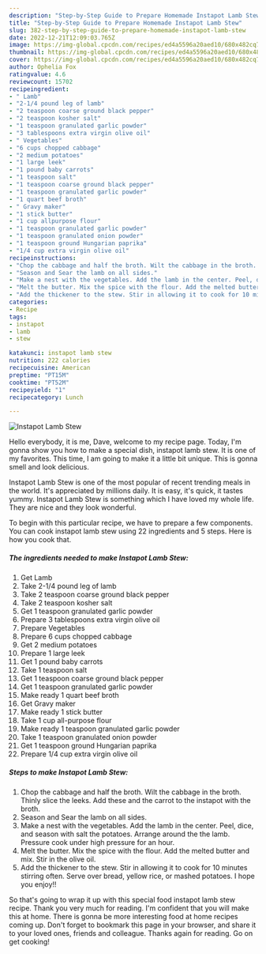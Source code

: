 ```yaml
---
description: "Step-by-Step Guide to Prepare Homemade Instapot Lamb Stew"
title: "Step-by-Step Guide to Prepare Homemade Instapot Lamb Stew"
slug: 382-step-by-step-guide-to-prepare-homemade-instapot-lamb-stew
date: 2022-12-21T12:09:03.765Z
image: https://img-global.cpcdn.com/recipes/ed4a5596a20aed10/680x482cq70/instapot-lamb-stew-recipe-main-photo.jpg
thumbnail: https://img-global.cpcdn.com/recipes/ed4a5596a20aed10/680x482cq70/instapot-lamb-stew-recipe-main-photo.jpg
cover: https://img-global.cpcdn.com/recipes/ed4a5596a20aed10/680x482cq70/instapot-lamb-stew-recipe-main-photo.jpg
author: Ophelia Fox
ratingvalue: 4.6
reviewcount: 15702
recipeingredient:
- " Lamb"
- "2-1/4 pound leg of lamb"
- "2 teaspoon coarse ground black pepper"
- "2 teaspoon kosher salt"
- "1 teaspoon granulated garlic powder"
- "3 tablespoons extra virgin olive oil"
- " Vegetables"
- "6 cups chopped cabbage"
- "2 medium potatoes"
- "1 large leek"
- "1 pound baby carrots"
- "1 teaspoon salt"
- "1 teaspoon coarse ground black pepper"
- "1 teaspoon granulated garlic powder"
- "1 quart beef broth"
- " Gravy maker"
- "1 stick butter"
- "1 cup allpurpose flour"
- "1 teaspoon granulated garlic powder"
- "1 teaspoon granulated onion powder"
- "1 teaspoon ground Hungarian paprika"
- "1/4 cup extra virgin olive oil"
recipeinstructions:
- "Chop the cabbage and half the broth. Wilt the cabbage in the broth. Thinly slice the leeks. Add these and the carrot to the instapot with the broth."
- "Season and Sear the lamb on all sides."
- "Make a nest with the vegetables. Add the lamb in the center. Peel, dice, and season with salt the potatoes. Arrange around the the lamb. Pressure cook under high pressure for an hour."
- "Melt the butter. Mix the spice with the flour. Add the melted butter and mix. Stir in the olive oil."
- "Add the thickener to the stew. Stir in allowing it to cook for 10 minutes stirring often. Serve over bread, yellow rice, or mashed potatoes. I hope you enjoy!!"
categories:
- Recipe
tags:
- instapot
- lamb
- stew

katakunci: instapot lamb stew 
nutrition: 222 calories
recipecuisine: American
preptime: "PT15M"
cooktime: "PT52M"
recipeyield: "1"
recipecategory: Lunch

---
```



![Instapot Lamb Stew](https://img-global.cpcdn.com/recipes/ed4a5596a20aed10/680x482cq70/instapot-lamb-stew-recipe-main-photo.jpg)

Hello everybody, it is me, Dave, welcome to my recipe page. Today, I'm gonna show you how to make a special dish, instapot lamb stew. It is one of my favorites. This time, I am going to make it a little bit unique. This is gonna smell and look delicious.



Instapot Lamb Stew is one of the most popular of recent trending meals in the world. It's appreciated by millions daily. It is easy, it's quick, it tastes yummy. Instapot Lamb Stew is something which I have loved my whole life. They are nice and they look wonderful.


To begin with this particular recipe, we have to prepare a few components. You can cook instapot lamb stew using 22 ingredients and 5 steps. Here is how you cook that.

<!--inarticleads1-->

##### The ingredients needed to make Instapot Lamb Stew:

1. Get  Lamb
1. Take 2-1/4 pound leg of lamb
1. Take 2 teaspoon coarse ground black pepper
1. Take 2 teaspoon kosher salt
1. Get 1 teaspoon granulated garlic powder
1. Prepare 3 tablespoons extra virgin olive oil
1. Prepare  Vegetables
1. Prepare 6 cups chopped cabbage
1. Get 2 medium potatoes
1. Prepare 1 large leek
1. Get 1 pound baby carrots
1. Take 1 teaspoon salt
1. Get 1 teaspoon coarse ground black pepper
1. Get 1 teaspoon granulated garlic powder
1. Make ready 1 quart beef broth
1. Get  Gravy maker
1. Make ready 1 stick butter
1. Take 1 cup all-purpose flour
1. Make ready 1 teaspoon granulated garlic powder
1. Take 1 teaspoon granulated onion powder
1. Get 1 teaspoon ground Hungarian paprika
1. Prepare 1/4 cup extra virgin olive oil




<!--inarticleads2-->

##### Steps to make Instapot Lamb Stew:

1. Chop the cabbage and half the broth. Wilt the cabbage in the broth. Thinly slice the leeks. Add these and the carrot to the instapot with the broth.
1. Season and Sear the lamb on all sides.
1. Make a nest with the vegetables. Add the lamb in the center. Peel, dice, and season with salt the potatoes. Arrange around the the lamb. Pressure cook under high pressure for an hour.
1. Melt the butter. Mix the spice with the flour. Add the melted butter and mix. Stir in the olive oil.
1. Add the thickener to the stew. Stir in allowing it to cook for 10 minutes stirring often. Serve over bread, yellow rice, or mashed potatoes. I hope you enjoy!!




So that's going to wrap it up with this special food instapot lamb stew recipe. Thank you very much for reading. I'm confident that you will make this at home. There is gonna be more interesting food at home recipes coming up. Don't forget to bookmark this page in your browser, and share it to your loved ones, friends and colleague. Thanks again for reading. Go on get cooking!
